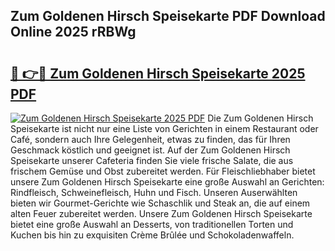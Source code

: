 ## Zum Goldenen Hirsch Speisekarte PDF Download Online 2025 rRBWg

# <h2><a href="http://gc9wm8.nevu.top/?p=Zum+Goldenen+Hirsch+Speisekarte">🔗 👉🔴 Zum Goldenen Hirsch Speisekarte 2025 PDF</a></h2>

[![Zum Goldenen Hirsch Speisekarte 2025 PDF](https://i.imgur.com/dBaPXMq.png)](http://gc9wm8.nevu.top/?p=Zum+Goldenen+Hirsch+Speisekarte)
Die Zum Goldenen Hirsch Speisekarte ist nicht nur eine Liste von Gerichten in einem Restaurant oder Café, sondern auch Ihre Gelegenheit, etwas zu finden, das für Ihren Geschmack köstlich und geeignet ist. Auf der Zum Goldenen Hirsch Speisekarte unserer Cafeteria finden Sie viele frische Salate, die aus frischem Gemüse und Obst zubereitet werden. Für Fleischliebhaber bietet unsere Zum Goldenen Hirsch Speisekarte eine große Auswahl an Gerichten: Rindfleisch, Schweinefleisch, Huhn und Fisch. Unseren Auserwählten bieten wir Gourmet-Gerichte wie Schaschlik und Steak an, die auf einem alten Feuer zubereitet werden. Unsere Zum Goldenen Hirsch Speisekarte bietet eine große Auswahl an Desserts, von traditionellen Torten und Kuchen bis hin zu exquisiten Crème Brûlée und Schokoladenwaffeln.
